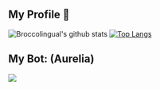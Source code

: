 ## My Profile 👋

![Broccolingual's github stats](https://github-readme-stats.vercel.app/api?username=broccolingual&count_private=true&show_icons=true&theme=radical)
[![Top Langs](https://github-readme-stats.vercel.app/api/top-langs/?username=broccolingual&layout=compact)](https://github.com/anuraghazra/github-readme-stats)

## My Bot: (Aurelia)

<a href="https://github.com/broccolingual/aurelia-discord-bot">
  <img align="center" src="https://github-readme-stats.vercel.app/api/pin/?username=broccolingual&repo=aurelia-discord-bot" />
</a>
